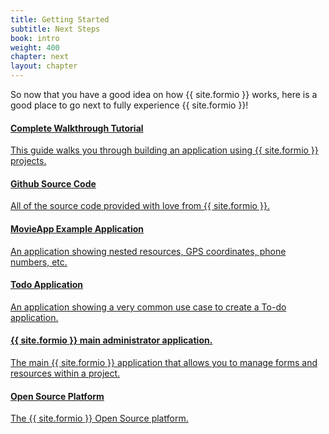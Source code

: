 ```yaml
---
title: Getting Started
subtitle: Next Steps
book: intro
weight: 400
chapter: next
layout: chapter
---
```

So now that you have a good idea on how {{ site.formio }} works, here is a good place to go next to fully experience {{ site.formio }}!

<div class="list-group">
  <a href="http://help.form.io/start" class="list-group-item">
    <h4 class="list-group-item-heading">Complete Walkthrough Tutorial</h4>
    <p class="list-group-item-text">This guide walks you through building an application using {{ site.formio }} projects.</p>
  </a>
  <a href="https://github.com/formio" class="list-group-item">
    <h4 class="list-group-item-heading">Github Source Code</h4>
    <p class="list-group-item-text">All of the source code provided with love from {{ site.formio }}.</p>
  </a>
  <a href="https://github.com/formio/formio-app-movie" class="list-group-item">
    <h4 class="list-group-item-heading">MovieApp Example Application</h4>
    <p class="list-group-item-text">An application showing nested resources, GPS coordinates, phone numbers, etc.</p>
  </a>
  <a href="https://github.com/formio/formio-app-todo" class="list-group-item">
    <h4 class="list-group-item-heading">Todo Application</h4>
    <p class="list-group-item-text">An application showing a very common use case to create a To-do application.</p>
  </a>
  <a href="https://github.com/formio/formio-app-formio" class="list-group-item">
    <h4 class="list-group-item-heading">{{ site.formio }} main administrator application.</h4>
    <p class="list-group-item-text">The main {{ site.formio }} application that allows you to manage forms and resources within a project.</p>
  </a>
  <a href="https://github.com/formio/formio" class="list-group-item">
    <h4 class="list-group-item-heading">Open Source Platform</h4>
    <p class="list-group-item-text">The {{ site.formio }} Open Source platform.</p>
  </a>
</div>
